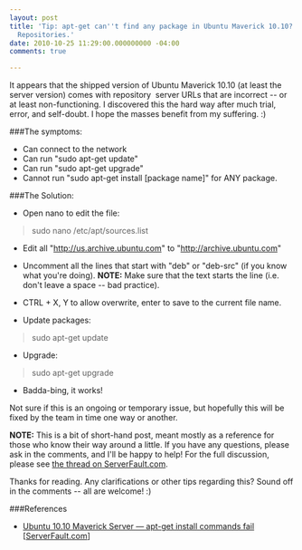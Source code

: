 ```yaml
---
layout: post
title: 'Tip: apt-get can''t find any package in Ubuntu Maverick 10.10? Rename Your
  Repositories.'
date: 2010-10-25 11:29:00.000000000 -04:00
comments: true

---
```

It appears that the shipped version of Ubuntu Maverick 10.10 (at least the server version) comes with repository &nbsp;server URLs that are incorrect -- or at least non-functioning. I discovered this the hard way after much trial, error, and self-doubt. I hope the masses benefit from my suffering. :)

###The symptoms:
* Can connect to the network
* Can run "sudo apt-get update"
* Can run "sudo apt-get upgrade"
* Cannot run "sudo apt-get install [package name]" for ANY package.

###The Solution:
* Open nano to edit the file:
>sudo nano /etc/apt/sources.list

* Edit all "http://us.archive.ubuntu.com" to "http://archive.ubuntu.com"
* Uncomment all the lines that start with "deb" or "deb-src" (if you know what you're doing). <strong>NOTE:</strong> Make sure that the text starts the line (i.e. don't leave a space -- bad practice).
* CTRL + X, Y to allow overwrite, enter to save to the current file name.

* Update packages:
> sudo apt-get update

* Upgrade:
> sudo apt-get upgrade

* Badda-bing, it works!

Not sure if this is an ongoing or temporary issue, but hopefully this will be fixed by the team in time one way or another.

**NOTE:** This is a bit of short-hand post, meant mostly as a reference for those who know their way around a little. If you have any questions, please ask in the comments, and I'll be happy to help! For the full discussion, please see [the thread on ServerFault.com](http://serverfault.com/questions/194173/ubuntu-10-10-maverick-server-apt-get-install-commands-fail). 

Thanks for reading. Any clarifications or other tips regarding this? Sound off in the comments -- all are welcome! :)

###References
* [Ubuntu 10.10 Maverick Server — apt-get install commands fail](http://serverfault.com/questions/194173/ubuntu-10-10-maverick-server-apt-get-install-commands-fail) [[ServerFault.com](http://ServerFault.com)]
